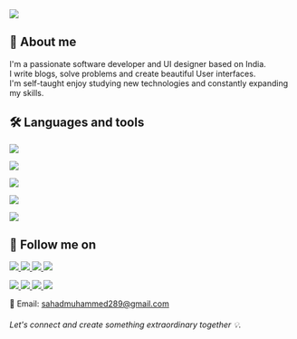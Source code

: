 <img src="https://github.com/Muhammed-Sahad-c/Muhammed-Sahad-C/assets/109616941/0d277002-bb3b-48b4-839f-0d1c8ab5fdf3"/>

## 👤 About me

I'm a passionate software developer and UI designer based on India. </br>
I write blogs, solve problems and create beautiful User interfaces. </br>
I'm self-taught enjoy studying new technologies and constantly expanding my skills. </br>

## 🛠️ Languages and tools

<p align="start">
  <a href="https://skillicons.dev">
    <img src="https://skillicons.dev/icons?i=html,css,js,bootstrap,tailwindcss,react,vite,redux" />
  </a>
</p>
<p align="start">
  <a href="https://skillicons.dev">
    <img src="https://skillicons.dev/icons?i=nodejs,expressjs,dotnet,cs,npm" />
  </a>
</p>
<p align="start">
  <a href="https://skillicons.dev">
    <img src="https://skillicons.dev/icons?i=mongodb,mysql" />
  </a>
</p>
<p align="start">
  <a href="https://skillicons.dev">
    <img src="https://skillicons.dev/icons?i=flutter,dart" />
  </a>
</p>
<p align="start">
  <a href="https://skillicons.dev">
    <img src="https://skillicons.dev/icons?i=vscode,visualstudio,figma,postman,git,github,notion" />
  </a>
</p>

## 💌 Follow me on
<p align="start">
  <a href="https://www.instagram.com/iam_sahad__/">
    <img src="https://skillicons.dev/icons?i=instagram" />
  </a>
  
  <a href="https://x.com/mhmed_sahad">
    <img src="https://skillicons.dev/icons?i=twitter" />
  </a>

  <a href="https://stackoverflow.com/users/22256574/muhammed-sahad">
    <img src="https://skillicons.dev/icons?i=stackoverflow" />
  </a>

   <a href="https://www.linkedin.com/in/muhammed-sahad-781a15231/">
    <img src="https://skillicons.dev/icons?i=linkedin" />
  </a>
  
</p>

<p align="start">
 
  <a href="https://www.dribbble.com/Muhammed-Sahad" target="__blank">
    <img src="https://img.shields.io/badge/Dribbble-EA4C89?style=for-the-badge&logo=dribbble&logoColor=white" />
  </a>
   <a href="https://muhammedsahad.medium.com/" target="__blank">
    <img src="https://img.shields.io/badge/Medium-12100E?style=for-the-badge&logo=medium&logoColor=white" />
  </a>
   <a href="https://www.leetcode.com/muhammed-sahad-c/"  target="__blank">
    <img src="https://img.shields.io/badge/-LeetCode-FFA116?style=for-the-badge&logo=LeetCode&logoColor=black" />
  </a>
   <a href="https://www.youtube.com/channel/UCG9uyE89cnR63OOCHrA681Q" target="_blank">
    <img src="https://img.shields.io/badge/YouTube-FF0000?style=for-the-badge&logo=youtube&logoColor=white" />
  </a>
</p>

📧 Email: sahadmuhammed289@gmail.com

<h6>Let's connect and create something extraordinary together   💡. 
</h6>
